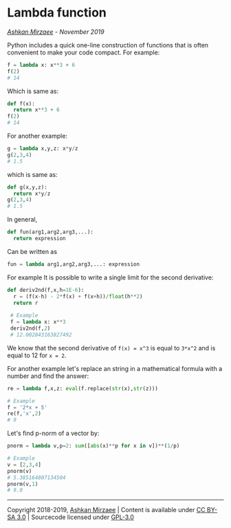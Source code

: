 # Lambda function
*[Ashkan Mirzaee](https://ashki23.github.io/index.html) - November 2019*

Python includes a quick one-line construction of functions that is often convenient to make your code compact. For example:
```python
f = lambda x: x**3 + 6
f(2)
# 14
```

Which is same as:
```python
def f(x):
  return x**3 + 6
f(2)
# 14
```

For another example:
```python
g = lambda x,y,z: x*y/z
g(2,3,4)
# 1.5
```

which is same as:
```python
def g(x,y,z):
  return x*y/z
g(2,3,4)
# 1.5
```

In general,
```python
def fun(arg1,arg2,arg3,...):
  return expression
```

Can be written as
```python
fun = lambda arg1,arg2,arg3,...: expression
```

For example It is possible to write a single limit for the second derivative:
```python
def deriv2nd(f,x,h=1E-6):
  r = (f(x-h) - 2*f(x) + f(x+h))/float(h**2) 
  return r
 
 # Example
 f = lambda x: x**3
 deriv2nd(f,2)
 # 12.002843163827492
 ```
 
 We know that the second derivative of `f(x) = x^3` is equal to `3*x^2` and is equal to 12 for `x = 2`.
 
 For another example let's replace an string in a mathematical formula with a number and find the answer:
 ```python
 re = lambda f,x,z: eval(f.replace(str(x),str(z)))
 
 # Example
 f = '2*x + 5'
 re(f,'x',2)
 # 9
 ```
 
 Let's find p-norm of a vector by:
 ```python
 pnorm = lambda v,p=2: sum([abs(x)**p for x in v])**(1/p)
 
 # Example
 v = [2,3,4]
 pnorm(v)
 # 5.385164807134504
 pnorm(v,1)
 # 9.0
 ```

---
Copyright 2018-2019, [Ashkan Mirzaee](https://ashki23.github.io/index.html) | Content is available under [CC BY-SA 3.0](https://creativecommons.org/licenses/by-sa/3.0/) | Sourcecode licensed under [GPL-3.0](https://www.gnu.org/licenses/gpl-3.0.en.html)

